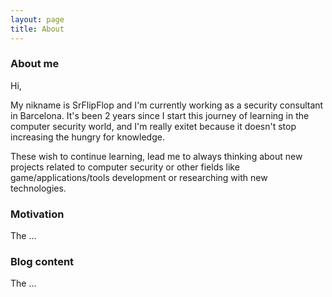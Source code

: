 ```yaml
---
layout: page
title: About
---
```


### About me

Hi, 

My nikname is SrFlipFlop and I'm currently working as a security consultant in Barcelona. It's been 2 years since I start this journey of learning in the computer security world, and I'm really exitet because it doesn't stop increasing the hungry for knowledge.

These wish to continue learning, lead me to always thinking about new projects related to computer security or other fields like game/applications/tools development or researching with new technologies.

### Motivation

The ...

### Blog content

The ...


